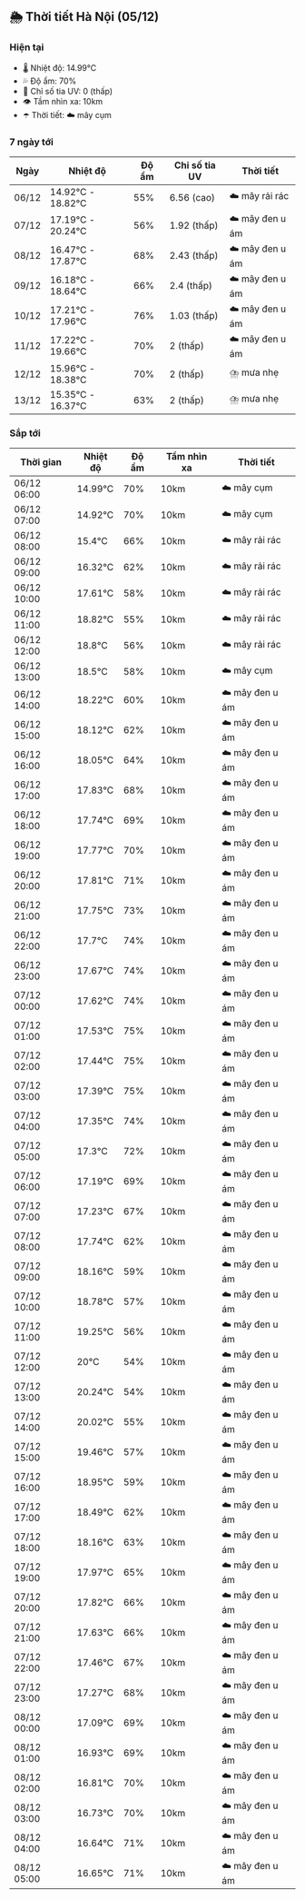 ## 🌦️ Thời tiết Hà Nội (05/12)

### Hiện tại

- 🌡️ Nhiệt độ: 14.99℃
- 💦 Độ ẩm: 70%
- 🌟 Chỉ số tia UV: 0 (thấp)
- 👁️ Tầm nhìn xa: 10km
- ☂️ Thời tiết: ☁️ mây cụm

### 7 ngày tới

| Ngày | Nhiệt độ | Độ ẩm | Chỉ số tia UV | Thời tiết |
| --- | --- | --- | --- | --- |
| 06/12 | 14.92℃ - 18.82℃ | 55% | 6.56 (cao) | ☁️ mây rải rác |
| 07/12 | 17.19℃ - 20.24℃ | 56% | 1.92 (thấp) | ☁️ mây đen u ám |
| 08/12 | 16.47℃ - 17.87℃ | 68% | 2.43 (thấp) | ☁️ mây đen u ám |
| 09/12 | 16.18℃ - 18.64℃ | 66% | 2.4 (thấp) | ☁️ mây đen u ám |
| 10/12 | 17.21℃ - 17.96℃ | 76% | 1.03 (thấp) | ☁️ mây đen u ám |
| 11/12 | 17.22℃ - 19.66℃ | 70% | 2 (thấp) | ☁️ mây đen u ám |
| 12/12 | 15.96℃ - 18.38℃ | 70% | 2 (thấp) | ⛈️ mưa nhẹ |
| 13/12 | 15.35℃ - 16.37℃ | 63% | 2 (thấp) | ⛈️ mưa nhẹ |

### Sắp tới

| Thời gian | Nhiệt độ | Độ ẩm | Tầm nhìn xa | Thời tiết |
| --- | --- | --- | --- | --- |
| 06/12 06:00 | 14.99℃ | 70% | 10km | ☁️ mây cụm |
| 06/12 07:00 | 14.92℃ | 70% | 10km | ☁️ mây cụm |
| 06/12 08:00 | 15.4℃ | 66% | 10km | ☁️ mây rải rác |
| 06/12 09:00 | 16.32℃ | 62% | 10km | ☁️ mây rải rác |
| 06/12 10:00 | 17.61℃ | 58% | 10km | ☁️ mây rải rác |
| 06/12 11:00 | 18.82℃ | 55% | 10km | ☁️ mây rải rác |
| 06/12 12:00 | 18.8℃ | 56% | 10km | ☁️ mây rải rác |
| 06/12 13:00 | 18.5℃ | 58% | 10km | ☁️ mây cụm |
| 06/12 14:00 | 18.22℃ | 60% | 10km | ☁️ mây đen u ám |
| 06/12 15:00 | 18.12℃ | 62% | 10km | ☁️ mây đen u ám |
| 06/12 16:00 | 18.05℃ | 64% | 10km | ☁️ mây đen u ám |
| 06/12 17:00 | 17.83℃ | 68% | 10km | ☁️ mây đen u ám |
| 06/12 18:00 | 17.74℃ | 69% | 10km | ☁️ mây đen u ám |
| 06/12 19:00 | 17.77℃ | 70% | 10km | ☁️ mây đen u ám |
| 06/12 20:00 | 17.81℃ | 71% | 10km | ☁️ mây đen u ám |
| 06/12 21:00 | 17.75℃ | 73% | 10km | ☁️ mây đen u ám |
| 06/12 22:00 | 17.7℃ | 74% | 10km | ☁️ mây đen u ám |
| 06/12 23:00 | 17.67℃ | 74% | 10km | ☁️ mây đen u ám |
| 07/12 00:00 | 17.62℃ | 74% | 10km | ☁️ mây đen u ám |
| 07/12 01:00 | 17.53℃ | 75% | 10km | ☁️ mây đen u ám |
| 07/12 02:00 | 17.44℃ | 75% | 10km | ☁️ mây đen u ám |
| 07/12 03:00 | 17.39℃ | 75% | 10km | ☁️ mây đen u ám |
| 07/12 04:00 | 17.35℃ | 74% | 10km | ☁️ mây đen u ám |
| 07/12 05:00 | 17.3℃ | 72% | 10km | ☁️ mây đen u ám |
| 07/12 06:00 | 17.19℃ | 69% | 10km | ☁️ mây đen u ám |
| 07/12 07:00 | 17.23℃ | 67% | 10km | ☁️ mây đen u ám |
| 07/12 08:00 | 17.74℃ | 62% | 10km | ☁️ mây đen u ám |
| 07/12 09:00 | 18.16℃ | 59% | 10km | ☁️ mây đen u ám |
| 07/12 10:00 | 18.78℃ | 57% | 10km | ☁️ mây đen u ám |
| 07/12 11:00 | 19.25℃ | 56% | 10km | ☁️ mây đen u ám |
| 07/12 12:00 | 20℃ | 54% | 10km | ☁️ mây đen u ám |
| 07/12 13:00 | 20.24℃ | 54% | 10km | ☁️ mây đen u ám |
| 07/12 14:00 | 20.02℃ | 55% | 10km | ☁️ mây đen u ám |
| 07/12 15:00 | 19.46℃ | 57% | 10km | ☁️ mây đen u ám |
| 07/12 16:00 | 18.95℃ | 59% | 10km | ☁️ mây đen u ám |
| 07/12 17:00 | 18.49℃ | 62% | 10km | ☁️ mây đen u ám |
| 07/12 18:00 | 18.16℃ | 63% | 10km | ☁️ mây đen u ám |
| 07/12 19:00 | 17.97℃ | 65% | 10km | ☁️ mây đen u ám |
| 07/12 20:00 | 17.82℃ | 66% | 10km | ☁️ mây đen u ám |
| 07/12 21:00 | 17.63℃ | 66% | 10km | ☁️ mây đen u ám |
| 07/12 22:00 | 17.46℃ | 67% | 10km | ☁️ mây đen u ám |
| 07/12 23:00 | 17.27℃ | 68% | 10km | ☁️ mây đen u ám |
| 08/12 00:00 | 17.09℃ | 69% | 10km | ☁️ mây đen u ám |
| 08/12 01:00 | 16.93℃ | 69% | 10km | ☁️ mây đen u ám |
| 08/12 02:00 | 16.81℃ | 70% | 10km | ☁️ mây đen u ám |
| 08/12 03:00 | 16.73℃ | 70% | 10km | ☁️ mây đen u ám |
| 08/12 04:00 | 16.64℃ | 71% | 10km | ☁️ mây đen u ám |
| 08/12 05:00 | 16.65℃ | 71% | 10km | ☁️ mây đen u ám |
